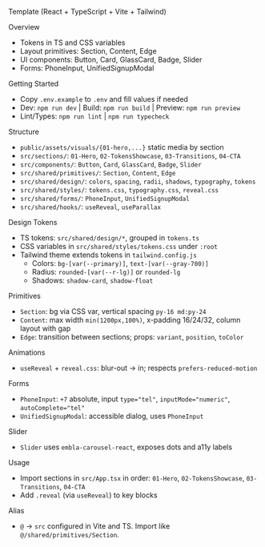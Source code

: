 Template (React + TypeScript + Vite + Tailwind)

Overview
- Tokens in TS and CSS variables
- Layout primitives: Section, Content, Edge
- UI components: Button, Card, GlassCard, Badge, Slider
- Forms: PhoneInput, UnifiedSignupModal

Getting Started
- Copy `.env.example` to `.env` and fill values if needed
- Dev: `npm run dev` | Build: `npm run build` | Preview: `npm run preview`
- Lint/Types: `npm run lint` | `npm run typecheck`

Structure
- `public/assets/visuals/{01-hero,...}` static media by section
- `src/sections/`: `01-Hero`, `02-TokensShowcase`, `03-Transitions`, `04-CTA`
- `src/components/`: `Button`, `Card`, `GlassCard`, `Badge`, `Slider`
- `src/shared/primitives/`: `Section`, `Content`, `Edge`
- `src/shared/design/`: `colors`, `spacing`, `radii`, `shadows`, `typography`, `tokens`
- `src/shared/styles/`: `tokens.css`, `typography.css`, `reveal.css`
- `src/shared/forms/`: `PhoneInput`, `UnifiedSignupModal`
- `src/shared/hooks/`: `useReveal`, `useParallax`

Design Tokens
- TS tokens: `src/shared/design/*`, grouped in `tokens.ts`
- CSS variables in `src/shared/styles/tokens.css` under `:root`
- Tailwind theme extends tokens in `tailwind.config.js`
  - Colors: `bg-[var(--primary)]`, `text-[var(--gray-700)]`
  - Radius: `rounded-[var(--r-lg)]` or `rounded-lg`
  - Shadows: `shadow-card`, `shadow-float`

Primitives
- `Section`: bg via CSS var, vertical spacing `py-16 md:py-24`
- `Content`: max width `min(1200px,100%)`, x-padding 16/24/32, column layout with gap
- `Edge`: transition between sections; props: `variant`, `position`, `toColor`

Animations
- `useReveal` + `reveal.css`: blur-out → in; respects `prefers-reduced-motion`

Forms
- `PhoneInput`: `+7` absolute, input `type="tel"`, `inputMode="numeric"`, `autoComplete="tel"`
- `UnifiedSignupModal`: accessible dialog, uses `PhoneInput`

Slider
- `Slider` uses `embla-carousel-react`, exposes dots and a11y labels

Usage
- Import sections in `src/App.tsx` in order: `01-Hero`, `02-TokensShowcase`, `03-Transitions`, `04-CTA`
- Add `.reveal` (via `useReveal`) to key blocks

Alias
- `@` → `src` configured in Vite and TS. Import like `@/shared/primitives/Section`.

